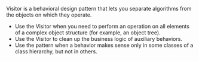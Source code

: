 Visitor is a behavioral design pattern that lets you separate algorithms from the objects on which they operate.

- Use the Visitor when you need to perform an operation on all elements of a complex object structure (for example, an object tree).
- Use the Visitor to clean up the business logic of auxiliary behaviors.
- Use the pattern when a behavior makes sense only in some classes of a class hierarchy, but not in others.
